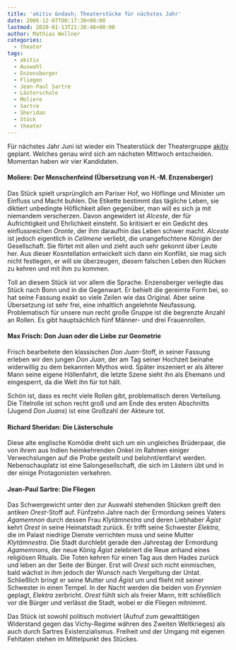 ```yaml
---
title: 'akitiv &ndash; Theaterstücke für nächstes Jahr'
date: 2006-12-07T00:17:30+00:00
lastmod: 2020-01-13T21:38:48+00:00
author: Mathias Wellner
categories:
  - theater
tags:
  - akitiv
  - Auswahl
  - Enzensberger
  - Fliegen
  - Jean-Paul Sartre
  - Lästerschule
  - Moliere
  - Sartre
  - Sheridan
  - Stück
  - theater
---
```

Für nächstes Jahr Juni ist wieder ein Theaterstück der Theatergruppe [akitiv](http://www.aki.ethz.ch/akitiv/) geplant. Welches genau wird sich am nächsten Mittwoch entscheiden. Momentan haben wir vier Kandidaten.

#### Moliere: Der Menschenfeind (Übersetzung von H.-M. Enzensberger)

Das Stück spielt ursprünglich am Pariser Hof, wo Höflinge und Minister um Einfluss und Macht buhlen. Die Etikette bestimmt das tägliche Leben, sie diktiert unbedingte Höflichkeit allen gegenüber, man will es sich ja mit niemandem verscherzen. Davon angewidert ist _Alceste_, der für Aufrichtigkeit und Ehrlichkeit einsteht. So kritisiert er ein Gedicht des einflussreichen _Oronte_, der ihm daraufhin das Leben schwer macht. _Alceste_ ist jedoch eigentlich in _Celimene_ verliebt, die unangefochtene Königin der Gesellschaft. Sie flirtet mit allen und zieht auch sehr gekonnt über Leute her. Aus dieser Kosntellation entwickelt sich dann ein Konflikt, sie mag sich nicht festlegen, er will sie überzeugen, diesem falschen Leben den Rücken zu kehren und mit ihm zu kommen.

Toll an diesem Stück ist vor allem die Sprache. Enzensberger verlegte das Stück nach Bonn und in die Gegenwart. Er behielt die gereimte Form bei, so hat seine Fassung exakt so viele Zeilen wie das Original. Aber seine Übersetzung ist sehr frei, eine inhaltlich angelehnte Neufassung. Problematisch für unsere nun recht große Gruppe ist die begrenzte Anzahl an Rollen. Es gibt hauptsächlich fünf Männer- und drei Frauenrollen.

#### Max Frisch: Don Juan oder die Liebe zur Geometrie

Frisch bearbeitete den klassischen _Don Juan_-Stoff, in seiner Fassung erleben wir den jungen _Don Juan_, der am Tag seiner Hochzeit beinahe widerwillig zu dem bekannten Mythos wird. Später inszeniert er als älterer Mann seine eigene Höllenfahrt, die letzte Szene sieht ihn als Ehemann und eingesperrt, da die Welt ihn für tot hält.

Schön ist, dass es recht viele Rollen gibt, problematisch deren Verteilung. Die Titelrolle ist schon recht groß und am Ende des ersten Abschnitts (Jugend _Don Juans_) ist eine Großzahl der Akteure tot.

#### Richard Sheridan: Die Lästerschule

Diese alte englische Komödie dreht sich um ein ungleiches Brüderpaar, die von ihrem aus Indien heimkehrenden Onkel im Rahmen einiger Verwechslungen auf die Probe gestellt und belohnt/entlarvt werden. Nebenschauplatz ist eine Salongesellschaft, die sich im Lästern übt und in der einige Protagonisten verkehren.

#### Jean-Paul Sartre: Die Fliegen

Das Schwergewicht unter den zur Auswahl stehenden Stücken greift den antiken _Orest_-Stoff auf. Fünfzehn Jahre nach der Ermordung seines Vaters _Agamemnon_ durch dessen Frau _Klytämnestra_ und deren Liebhaber _Ägist_ kehrt _Orest_ in seine Heimatstadt zurück. Er trifft seine Schwester _Elektra_, die im Palast niedrige Dienste verrichten muss und seine Mutter _Klytämnestra_. Die Stadt durchlebt gerade den Jahrestag der Ermordung _Agamemnons_, der neue König _Ägist_ zelebriert die Reue anhand eines religiösen Rituals. Die Toten kehren für einen Tag aus dem Hades zurück und leben an der Seite der Bürger. Erst will _Orest_ sich nicht einmischen, bald wächst in ihm jedoch der Wunsch nach Vergeltung der Untat. Schließlich bringt er seine Mutter und _Ägist_ um und flieht mit seiner Schwester in einen Tempel. In der Nacht werden die beiden von _Erynnien_ geplagt, _Elektra_ zerbricht. _Orest_ fühlt sich als freier Mann, tritt schließlich vor die Bürger und verlässt die Stadt, wobei er die Fliegen mitnimmt.

Das Stück ist sowohl politisch motiviert (Aufruf zum gewalttätigen Widerstand gegen das Vichy-Regime währen des Zweiten Weltkrieges) als auch durch Sartres Existenzialismus. Freiheit und der Umgang mit eigenen Fehltaten stehen im Mittelpunkt des Stückes.